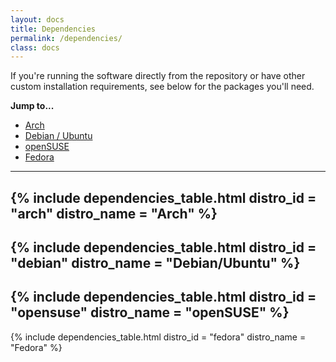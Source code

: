 ```yaml
---
layout: docs
title: Dependencies
permalink: /dependencies/
class: docs
---
```


If you're running the software directly from the repository or have other
custom installation requirements, see below for the packages you'll need.

**Jump to...**

* [Arch](#arch)
* [Debian / Ubuntu](#debian/ubuntu)
* [openSUSE](#opensuse)
* [Fedora](#fedora)

---
{% include dependencies_table.html
    distro_id = "arch"
    distro_name = "Arch"
%}
---
{% include dependencies_table.html
    distro_id = "debian"
    distro_name = "Debian/Ubuntu"
%}
---
{% include dependencies_table.html
    distro_id = "opensuse"
    distro_name = "openSUSE"
%}
---
{% include dependencies_table.html
    distro_id = "fedora"
    distro_name = "Fedora"
%}

